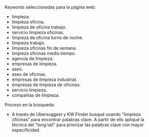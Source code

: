 Keywords seleccionadas para la página web:
- limpieza.
- limpieza oficina.
- limpieza de oficina trabajo.
- servicio limpieza oficinas.
- limpieza de oficina turno de noche.
- limpieza trabajo.
- limpieza oficinas fin de semana.
- limpieza oficinas medio tiempo.
- agencia de limpieza.
- empresas de limpieza.
- aseo.
- aseo de oficinas.
- empresas de limpieza industrial.
- empresas de limpieza de oficinas.
- servicio limpieza.
- compañías de limpieza.

Proceso en la búsqueda:
- A través de Ubersuggest y KW Finder busqué usando "limpieza oficinas" para encontrar palabras clave. A partir de ello apliqué la técnica del "long tail" para priorizar las palabras clave con mayor especificidad.

